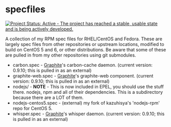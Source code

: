 specfiles
=========

[![Project Status: Active - The project has reached a stable, usable state and is being actively developed.](http://www.repostatus.org/badges/0.1.0/active.svg)](http://www.repostatus.org/#active)

A collection of my RPM spec files for RHEL/CentOS and Fedora. These are largely spec files from other repositories or upstream locations, modified to build on CentOS 5 and 6, or other distributions. Be aware that some of these are pulled in from my other repositories using git submodules.

* carbon.spec - [Graphite](http://graphite.wikidot.com/)'s carbon-cache daemon. (current version: 0.9.10; this is pulled in as an external)
* graphite-web.spec - [Graphite](http://graphite.wikidot.com/)'s graphite-web component. (current version: 0.9.10; this is pulled in as an external)
* nodejs/ - __NOTE__ - This is now included in EPEL, you should use the stuff there. nodejs, npm and all of their dependencies. This is a subdirectory because there are a LOT of them.
* nodejs-centos5.spec - (external) my fork of kazuhisya's 'nodejs-rpm' repo for CentOS 5.
* whisper.spec - [Graphite](http://graphite.wikidot.com/)'s whisper daemon. (current version: 0.9.10; this is pulled in as an external)



